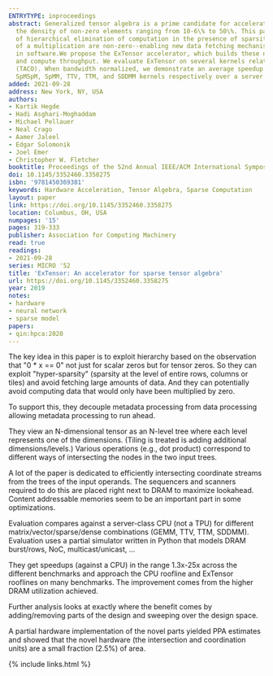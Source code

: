 ```yaml
---
ENTRYTYPE: inproceedings
abstract: Generalized tensor algebra is a prime candidate for acceleration via customized ASICs. Modern tensors feature a wide range of data sparsity, with
  the density of non-zero elements ranging from 10-6\% to 50\%. This paper proposes a novel approach to accelerate tensor kernels based on the principle
  of hierarchical elimination of computation in the presence of sparsity. This approach relies on rapidly finding intersections--situations where both operands
  of a multiplication are non-zero--enabling new data fetching mechanisms and avoiding memory latency overheads associated with sparse kernels implemented
  in software.We propose the ExTensor accelerator, which builds these novel ideas on handling sparsity into hardware to enable better bandwidth utilization
  and compute throughput. We evaluate ExTensor on several kernels relative to industry libraries (Intel MKL) and state-of-the-art tensor algebra compilers
  (TACO). When bandwidth normalized, we demonstrate an average speedup of 3.4\texttimes , 1.3\texttimes , 2.8\texttimes , 24.9\texttimes , and 2.7\texttimes  on
  SpMSpM, SpMM, TTV, TTM, and SDDMM kernels respectively over a server class CPU.
added: 2021-09-28
address: New York, NY, USA
authors:
- Kartik Hegde
- Hadi Asghari-Moghaddam
- Michael Pellauer
- Neal Crago
- Aamer Jaleel
- Edgar Solomonik
- Joel Emer
- Christopher W. Fletcher
booktitle: Proceedings of the 52nd Annual IEEE/ACM International Symposium on Microarchitecture
doi: 10.1145/3352460.3358275
isbn: '9781450369381'
keywords: Hardware Acceleration, Tensor Algebra, Sparse Computation
layout: paper
link: https://doi.org/10.1145/3352460.3358275
location: Columbus, OH, USA
numpages: '15'
pages: 319-333
publisher: Association for Computing Machinery
read: true
readings:
- 2021-09-28
series: MICRO '52
title: 'ExTensor: An accelerator for sparse tensor algebra'
url: https://doi.org/10.1145/3352460.3358275
year: 2019
notes:
- hardware
- neural network
- sparse model
papers:
- qin:hpca:2020
---
```


The key idea in this paper is to exploit hierarchy based on
the observation that "0 * x == 0" not just for scalar zeros
but for tensor zeros. So they can exploit "hyper-sparsity" (sparsity at the
level of entire rows, columns or tiles) and avoid fetching large amounts of data.
And they can potentially avoid computing data that would
only have been multiplied by zero.

To support this, they decouple metadata processing from
data processing allowing metadata processing to run ahead.

They view an N-dimensional tensor as an N-level tree where
each level represents one of the dimensions.
(Tiling is treated is adding additional dimensions/levels.)
Various operations (e.g., dot product) correspond to different
ways of intersecting the nodes in the two input trees.

A lot of the paper is dedicated to efficiently intersecting
coordinate streams from the trees of the input operands.
The sequencers and scanners required to do this are placed
right next to DRAM to maximize lookahead.
Content addressable memories seem to be an important part
in some optimizations.


Evaluation compares against a server-class CPU (not a TPU)
for different matrix/vector/sparse/dense combinations
(GEMM, TTV, TTM, SDDMM).
Evaluation uses a partial simulator written in Python
that models DRAM burst/rows, NoC, multicast/unicast, ...

They get speedups (against a CPU) in the range 1.3x-25x 
across the different benchmarks and approach the CPU roofline
and ExTensor rooflines on many benchmarks.
The improvement comes from the higher DRAM utilization
achieved.

Further analysis looks at exactly where the benefit comes
by adding/removing parts of the design and sweeping over the design space.

A partial hardware implementation of the novel parts yielded
PPA estimates and showed that the novel hardware (the intersection
and coordination units) are a small fraction (2.5%) of area.


{% include links.html %}
